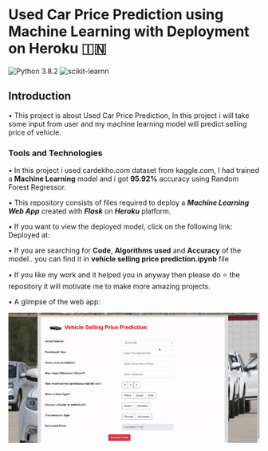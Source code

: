 # Used Car Price Prediction using Machine Learning with Deployment on Heroku :india:
![Python 3.8.2](https://img.shields.io/badge/Python-3.8.2-brightgreen.svg) ![scikit-learnn](https://img.shields.io/badge/Library-Pandas_|_Numpy_|_Scikit_Learn-orange.svg) 

## Introduction
• This project is about Used Car Price Prediction, In this project i will take some input from user and my machine learning model will predict selling price of vehicle.

### Tools and Technologies
• In this project i used cardekho.com dataset from kaggle.com, I had trained a **Machine Learning** model and i got **95.92%** accuracy using Random Forest Regressor.


• This repository consists of files required to deploy a ___Machine Learning Web App___ created with ___Flask___ on ___Heroku___ platform.

• If you want to view the deployed model, click on the following link:<br />
Deployed at: 

• If you are searching for __Code__, __Algorithms used__ and __Accuracy__ of the model.. you can find it in **vehicle selling price prediction.ipynb** file

• If you like my work and it helped you in anyway then please do ⭐ the repository it will motivate me to make more amazing projects. 

• A glimpse of the web app:

 ![GIF](readme_resources/VEHICLE.gif)
